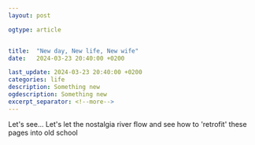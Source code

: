 ```yaml
---
layout: post

ogtype: article


title:  "New day, New life, New wife"
date:   2024-03-23 20:40:00 +0200

last_update: 2024-03-23 20:40:00 +0200
categories: life
description: Something new
ogdescription: Something new
excerpt_separator: <!--more-->
---
```

Let's see... Let's let the nostalgia river flow and see how to 'retrofit' these pages into old school
 <!--more-->
<div class = "gif eyes"></div>


